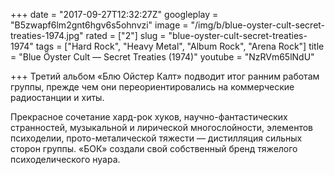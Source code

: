 +++
date = "2017-09-27T12:32:27Z"
googleplay = "B5zwapf6lm2gnt6hgv6s5ohnvzi"
image = "/img/b/blue-oyster-cult-secret-treaties-1974.jpg"
rated = ["2"]
slug = "blue-oyster-cult-secret-treaties-1974"
tags = ["Hard Rock", "Heavy Metal", "Album Rock", "Arena Rock"]
title = "Blue Öyster Cult — Secret Treaties (1974)"
youtube = "NzRVm65lNdU"

+++
Третий альбом &laquo;Блю Ойстер Калт&raquo; подводит итог ранним работам группы, прежде чем они переориентировались на&nbsp;коммерческие радиостанции и&nbsp;хиты. 

Прекрасное сочетание хард-рок хуков, научно-фантастических странностей, музыкальной и&nbsp;лирической многослойности, элементов психоделии, прото-металической тяжести&nbsp;&mdash; дистилляция сильных сторон группы. &laquo;БОК&raquo; создали свой собственный бренд тяжелого психоделического нуара.